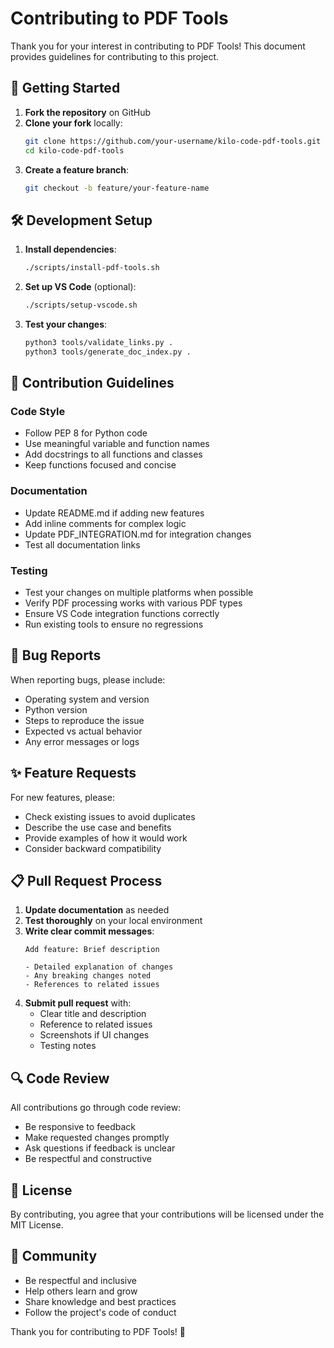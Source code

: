 # Contributing to PDF Tools

Thank you for your interest in contributing to PDF Tools! This document provides guidelines for contributing to this project.

## 🚀 Getting Started

1. **Fork the repository** on GitHub
2. **Clone your fork** locally:
   ```bash
   git clone https://github.com/your-username/kilo-code-pdf-tools.git
   cd kilo-code-pdf-tools
   ```
3. **Create a feature branch**:
   ```bash
   git checkout -b feature/your-feature-name
   ```

## 🛠️ Development Setup

1. **Install dependencies**:
   ```bash
   ./scripts/install-pdf-tools.sh
   ```

2. **Set up VS Code** (optional):
   ```bash
   ./scripts/setup-vscode.sh
   ```

3. **Test your changes**:
   ```bash
   python3 tools/validate_links.py .
   python3 tools/generate_doc_index.py .
   ```

## 📝 Contribution Guidelines

### Code Style
- Follow PEP 8 for Python code
- Use meaningful variable and function names
- Add docstrings to all functions and classes
- Keep functions focused and concise

### Documentation
- Update README.md if adding new features
- Add inline comments for complex logic
- Update PDF_INTEGRATION.md for integration changes
- Test all documentation links

### Testing
- Test your changes on multiple platforms when possible
- Verify PDF processing works with various PDF types
- Ensure VS Code integration functions correctly
- Run existing tools to ensure no regressions

## 🐛 Bug Reports

When reporting bugs, please include:
- Operating system and version
- Python version
- Steps to reproduce the issue
- Expected vs actual behavior
- Any error messages or logs

## ✨ Feature Requests

For new features, please:
- Check existing issues to avoid duplicates
- Describe the use case and benefits
- Provide examples of how it would work
- Consider backward compatibility

## 📋 Pull Request Process

1. **Update documentation** as needed
2. **Test thoroughly** on your local environment
3. **Write clear commit messages**:
   ```
   Add feature: Brief description
   
   - Detailed explanation of changes
   - Any breaking changes noted
   - References to related issues
   ```
4. **Submit pull request** with:
   - Clear title and description
   - Reference to related issues
   - Screenshots if UI changes
   - Testing notes

## 🔍 Code Review

All contributions go through code review:
- Be responsive to feedback
- Make requested changes promptly
- Ask questions if feedback is unclear
- Be respectful and constructive

## 📄 License

By contributing, you agree that your contributions will be licensed under the MIT License.

## 🤝 Community

- Be respectful and inclusive
- Help others learn and grow
- Share knowledge and best practices
- Follow the project's code of conduct

Thank you for contributing to PDF Tools! 🎉